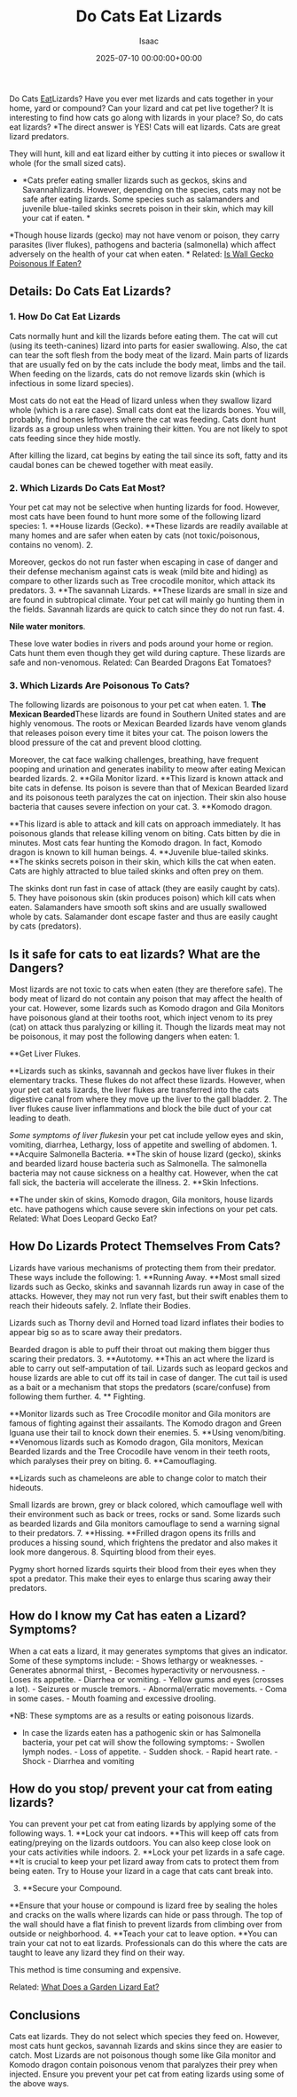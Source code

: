 ﻿---
title: Do Cats Eat Lizards
description: Do Cats Eat Lizards? Have you ever met lizards and cats together in your home, yard or compound? Can your lizard and cat pet live together?
slug: /do-cats-eat-lizards/
date: 2025-07-10 00:00:00+00:00
lastmod: 2025-07-10 00:00:00+03:00
author: Isaac
categories:

- Guide

- Lizard
tags:

- guide

- cat

- eat
layout: post
---

Do Cats [Eat](https://pestpolicy.com/do-flying-termites-eat-wood/)Lizards? Have you ever met lizards and cats together in your home, yard or compound? Can your lizard and cat pet live together? It is interesting to find how cats go along with lizards in your place? So, do cats eat lizards? *The direct answer is YES! Cats will eat lizards. Cats are great lizard predators.

They will hunt, kill and eat lizard either by cutting it into pieces or swallow it whole (for the small sized cats).

* *Cats prefer eating smaller lizards such as geckos, skins and Savannahlizards. However, depending on the species, cats may not be safe after eating lizards. Some species such as salamanders and juvenile blue-tailed skinks secrets poison in their skin, which may kill your cat if eaten. *

*Though house lizards (gecko) may not have venom or poison, they carry parasites (liver flukes), pathogens and bacteria (salmonella) which affect adversely on the health of your cat when eaten. * Related: [Is Wall Gecko Poisonous If Eaten? ](https://pestpolicy.com/is-wall-gecko-poisonous-if-eaten/)

##  Details: Do Cats Eat Lizards?

###  1. How Do Cat Eat Lizards

Cats normally hunt and kill the lizards before eating them. The cat will cut (using its teeth-canines) lizard into parts for easier swallowing. Also, the cat can tear the soft flesh from the body meat of the lizard. Main parts of lizards that are usually fed on by the cats include the body meat, limbs and the tail. When feeding on the lizards, cats do not remove lizards skin (which is infectious in some lizard species).

Most cats do not eat the Head of lizard unless when they swallow lizard whole (which is a rare case). Small cats dont eat the lizards bones. You will, probably, find bones leftovers where the cat was feeding. Cats dont hunt lizards as a group unless when training their kitten. You are not likely to spot cats feeding since they hide mostly.

After killing the lizard, cat begins by eating the tail since its soft, fatty and its caudal bones can be chewed together with meat easily.

###  2. Which Lizards Do Cats Eat Most?

Your pet cat may not be selective when hunting lizards for food. However, most cats have been found to hunt more some of the following lizard species: 1. **House lizards (Gecko). **These lizards are readily available at many homes and are safer when eaten by cats (not toxic/poisonous, contains no venom). 2.

Moreover, geckos do not run faster when escaping in case of danger and their defense mechanism against cats is weak (mild bite and hiding) as compare to other lizards such as Tree crocodile monitor, which attack its predators. 3. **The savannah Lizards. **These lizards are small in size and are found in subtropical climate. Your pet cat will mainly go hunting them in the fields. Savannah lizards are quick to catch since they do not run fast. 4.

**Nile water monitors**.

These love water bodies in rivers and pods around your home or region. Cats hunt them even though they get wild during capture. These lizards are safe and non-venomous. Related: Can Bearded Dragons Eat Tomatoes?

###  3. Which Lizards Are Poisonous To Cats?

The following lizards are poisonous to your pet cat when eaten. 1. **The Mexican Bearded**These lizards are found in Southern United states and are highly venomous. The roots or Mexican Bearded lizards have venom glands that releases poison every time it bites your cat. The poison lowers the blood pressure of the cat and prevent blood clotting.

Moreover, the cat face walking challenges, breathing, have frequent pooping and urination and generates inability to meow after eating Mexican bearded lizards. 2. **Gila Monitor lizard. **This lizard is known attack and bite cats in defense. Its poison is severe than that of Mexican Bearded lizard and its poisonous teeth paralyzes the cat on injection. Their skin also house bacteria that causes severe infection on your cat. 3. **Komodo dragon.

**This lizard is able to attack and kill cats on approach immediately. It has poisonous glands that release killing venom on biting. Cats bitten by die in minutes. Most cats fear hunting the Komodo dragon. In fact, Komodo dragon is known to kill human beings. 4. **Juvenile blue-tailed skinks. **The skinks secrets poison in their skin, which kills the cat when eaten. Cats are highly attracted to blue tailed skinks and often prey on them.

The skinks dont run fast in case of attack (they are easily caught by cats). 5. They have poisonous skin (skin produces poison) which kill cats when eaten. Salamanders have smooth soft skins and are usually swallowed whole by cats. Salamander dont escape faster and thus are easily caught by cats (predators).

##  Is it safe for cats to eat lizards? What are the Dangers?

Most lizards are not toxic to cats when eaten (they are therefore safe). The body meat of lizard do not contain any poison that may affect the health of your cat. However, some lizards such as Komodo dragon and Gila Monitors have poisonous gland at their tooths root, which inject venom to its prey (cat) on attack thus paralyzing or killing it. Though the lizards meat may not be poisonous, it may post the following dangers when eaten: 1.

**Get Liver Flukes.

**Lizards such as skinks, savannah and geckos have liver flukes in their elementary tracks. These flukes do not affect these lizards. However, when your pet cat eats lizards, the liver flukes are transferred into the cats digestive canal from where they move up the liver to the gall bladder. 2. The liver flukes cause liver inflammations and block the bile duct of your cat leading to death.

*Some symptoms of liver flukes*in your pet cat include yellow eyes and skin, vomiting, diarrhea, Lethargy, loss of appetite and swelling of abdomen. 1. **Acquire Salmonella Bacteria. **The skin of house lizard (gecko), skinks and bearded lizard house bacteria such as Salmonella. The salmonella bacteria may not cause sickness on a healthy cat. However, when the cat fall sick, the bacteria will accelerate the illness. 2. **Skin Infections.

**The under skin of skins, Komodo dragon, Gila monitors, house lizards etc. have pathogens which cause severe skin infections on your pet cats. Related: What Does Leopard Gecko Eat?

##  How Do Lizards Protect Themselves From Cats?

Lizards have various mechanisms of protecting them from their predator. These ways include the following: 1. **Running Away. **Most small sized lizards such as Gecko, skinks and savannah lizards run away in case of the attacks. However, they may not run very fast, but their swift enables them to reach their hideouts safely. 2. Inflate their Bodies.

Lizards such as Thorny devil and Horned toad lizard inflates their bodies to appear big so as to scare away their predators.

Bearded dragon is able to puff their throat out making them bigger thus scaring their predators. 3. **Autotomy. **This an act where the lizard is able to carry out self-amputation of tail. Lizards such as leopard geckos and house lizards are able to cut off its tail in case of danger. The cut tail is used as a bait or a mechanism that stops the predators (scare/confuse) from following them further. 4. ** Fighting.

**Monitor lizards such as Tree Crocodile monitor and Gila monitors are famous of fighting against their assailants. The Komodo dragon and Green Iguana use their tail to knock down their enemies. 5. **Using venom/biting. **Venomous lizards such as Komodo dragon, Gila monitors, Mexican Bearded lizards and the Tree Crocodile have venom in their teeth roots, which paralyses their prey on biting. 6. **Camouflaging.

**Lizards such as chameleons are able to change color to match their hideouts.

Small lizards are brown, grey or black colored, which camouflage well with their environment such as back or trees, rocks or sand. Some lizards such as bearded lizards and Gila monitors camouflage to send a warning signal to their predators. 7. **Hissing. **Frilled dragon opens its frills and produces a hissing sound, which frightens the predator and also makes it look more dangerous. 8. Squirting blood from their eyes.

Pygmy short horned lizards squirts their blood from their eyes when they spot a predator. This make their eyes to enlarge thus scaring away their predators.

##  How do I know my Cat has eaten a Lizard? Symptoms?

When a cat eats a lizard, it may generates symptoms that gives an indicator. Some of these symptoms include: - Shows lethargy or weaknesses. - Generates abnormal thirst, - Becomes hyperactivity or nervousness. - Loses its appetite. - Diarrhea or vomiting. - Yellow gums and eyes (crosses a lot). - Seizures or muscle tremors. - Abnormal/erratic movements. - Coma in some cases. - Mouth foaming and excessive drooling.

*NB: These symptoms are as a results or eating poisonous lizards.

* In case the lizards eaten has a pathogenic skin or has Salmonella bacteria, your pet cat will show the following symptoms: - Swollen lymph nodes. - Loss of appetite. - Sudden shock. - Rapid heart rate. - Shock - Diarrhea and vomiting

##  How do you stop/ prevent your cat from eating lizards?

You can prevent your pet cat from eating lizards by applying some of the following ways. 1. **Lock your cat indoors. **This will keep off cats from eating/preying on the lizards outdoors. You can also keep close look on your cats activities while indoors. 2. **Lock your pet lizards in a safe cage. **It is crucial to keep your pet lizard away from cats to protect them from being eaten. Try to House your lizard in a cage that cats cant break into.

3. **Secure your Compound.

**Ensure that your house or compound is lizard free by sealing the holes and cracks on the walls where lizards can hide or pass through. The top of the wall should have a flat finish to prevent lizards from climbing over from outside or neighborhood. 4. **Teach your cat to leave option. **You can train your cat not to eat lizards. Professionals can do this where the cats are taught to leave any lizard they find on their way.

This method is time consuming and expensive.

Related: [What Does a Garden Lizard Eat? ](https://pestpolicy.com/what-does-a-garden-lizard-eat/)

##  Conclusions

Cats eat lizards. They do not select which species they feed on. However, most cats hunt geckos, savannah lizards and skins since they are easier to catch. Most Lizards are not poisonous though some like Gila monitor and Komodo dragon contain poisonous venom that paralyzes their prey when injected. Ensure you prevent your pet cat from eating lizards using some of the above ways.
